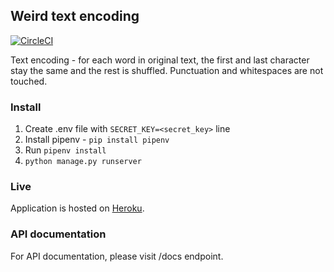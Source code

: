 ## Weird text encoding
[![CircleCI](https://circleci.com/gh/cyranekpotasu/weird_text_encoding.svg?style=svg)](https://circleci.com/gh/cyranekpotasu/weird_text_encoding)

Text encoding - for each word in original text, the first and last character
stay the same and the rest is shuffled. Punctuation and whitespaces are not
touched.

### Install
1. Create .env file with `SECRET_KEY=<secret_key>` line
2. Install pipenv - `pip install pipenv`
3. Run `pipenv install`
4. `python manage.py runserver`

### Live

Application is hosted on [Heroku](https://weird-encoding-api.herokuapp.com).

### API documentation
For API documentation, please visit /docs endpoint.
